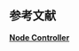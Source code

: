 
















## 参考文献
**[Node Controller](https://kubernetes.io/docs/concepts/architecture/nodes/#node-controller)**




